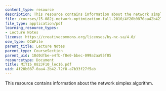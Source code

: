 ```yaml
---
content_type: resource
description: This resource contains information about the network simplex algorithm.
file: /courses/15-082j-network-optimization-fall-2010/4f20b0870aa42b4272f8a7b33f27f5ab_MIT15_082JF10_lec16.pdf
file_type: application/pdf
learning_resource_types:
- Lecture Notes
license: https://creativecommons.org/licenses/by-nc-sa/4.0/
ocw_type: OCWFile
parent_title: Lecture Notes
parent_type: CourseSection
parent_uid: 18d0dfbe-e4fb-f8e0-bbec-099a2aa95f05
resourcetype: Document
title: MIT15_082JF10_lec16.pdf
uid: 4f20b087-0aa4-2b42-72f8-a7b33f27f5ab
---
```

This resource contains information about the network simplex algorithm.
